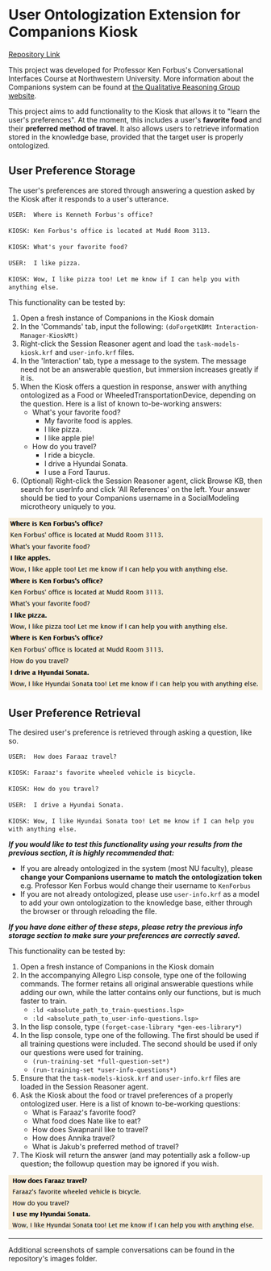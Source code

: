 # User Ontologization Extension for Companions Kiosk

[Repository Link](https://github.com/swapnanildeb/EECS_396_conversational_interfaces)

This project was developed for Professor Ken Forbus's Conversational Interfaces Course at Northwestern University.
More information about the Companions system can be found at [the Qualitative Reasoning Group website](http://www.qrg.northwestern.edu/).

This project aims to add functionality to the Kiosk that allows it to "learn the user's preferences". At the moment, this includes a user's **favorite food** and their **preferred method of travel**. It also allows users to retrieve information stored in the knowledge base, provided that the target user is properly ontologized.

## User Preference Storage

The user's preferences are stored through answering a question asked by the Kiosk after it responds to a user's utterance. 
```
USER:  Where is Kenneth Forbus's office?

KIOSK: Ken Forbus's office is located at Mudd Room 3113.

KIOSK: What's your favorite food?

USER:  I like pizza.

KIOSK: Wow, I like pizza too! Let me know if I can help you with anything else.
```

This functionality can be tested by: 
1. Open a fresh instance of Companions in the Kiosk domain
2. In the 'Commands' tab, input the following: `(doForgetKBMt Interaction-Manager-KioskMt)`
3. Right-click the Session Reasoner agent and load the `task-models-kiosk.krf` and `user-info.krf` files.
4. In the 'Interaction' tab, type a message to the system. The message need not be an answerable question, but immersion increases greatly if it is.
5. When the Kiosk offers a question in response, answer with anything ontologized as a Food or WheeledTransportationDevice, depending on the question. Here is a list of known to-be-working answers:
   * What's your favorite food?
     - My favorite food is apples.
     - I like pizza.
     - I like apple pie!
   * How do you travel?
     - I ride a bicycle.
     - I drive a Hyundai Sonata.
     - I use a Ford Taurus.
6. \(Optional) Right-click the Session Reasoner agent, click Browse KB, then search for userInfo and click 'All References' on the left. Your answer should be tied to your Companions username in a SocialModeling microtheory uniquely to you.

<p align="center">
  <img src="images/info_storage_1.png" alt="Example of information storage functionality through conversation">
</p>

## User Preference Retrieval

The desired user's preference is retrieved through asking a question, like so. 
```
USER:  How does Faraaz travel?

KIOSK: Faraaz's favorite wheeled vehicle is bicycle.

KIOSK: How do you travel?

USER:  I drive a Hyundai Sonata.

KIOSK: Wow, I like Hyundai Sonata too! Let me know if I can help you with anything else.
```

***If you would like to test this functionality using your results from the previous section, it is highly recommended that:***
- If you are already ontologized in the system (most NU faculty), please **change your Companions username to match the ontologization token** e.g. Professor Ken Forbus would change their username to `KenForbus`
- If you are not already ontologized, please use `user-info.krf` as a model to add your own ontologization to the knowledge base, either through the browser or through reloading the file.

***If you have done either of these steps, please retry the previous info storage section to make sure your preferences are correctly saved.***

This functionality can be tested by:
1. Open a fresh instance of Companions in the Kiosk domain
2. In the accompanying Allegro Lisp console, type one of the following commands. The former retains all original answerable questions while adding our own, while the latter contains only our functions, but is much faster to train.
   * `:ld <absolute_path_to_train-questions.lsp>`
   * `:ld <absolute_path_to_user-info-questions.lsp>`
3. In the lisp console, type `(forget-case-library *gen-ees-library*)`
4. In the lisp console, type one of the following. The first should be used if all training questions were included. The second should be used if only our questions were used for training.
   * `(run-training-set *full-question-set*)`
   * `(run-training-set *user-info-questions*)`
5. Ensure that the `task-models-kiosk.krf` and `user-info.krf` files are loaded in the Session Reasoner agent.
6. Ask the Kiosk about the food or travel preferences of a properly ontologized user. Here is a list of known to-be-working questions:
   * What is Faraaz's favorite food?
   * What food does Nate like to eat?
   * How does Swapnanil like to travel?
   * How does Annika travel?
   * What is Jakub's preferred method of travel?
7. The Kiosk will return the answer (and may potentially ask a follow-up question; the followup question may be ignored if you wish.

<p align="center">
  <img src="images/info_retrieval_1.png" alt="Example of information retrieval functionality">
</p>

***

Additional screenshots of sample conversations can be found in the repository's images folder.
